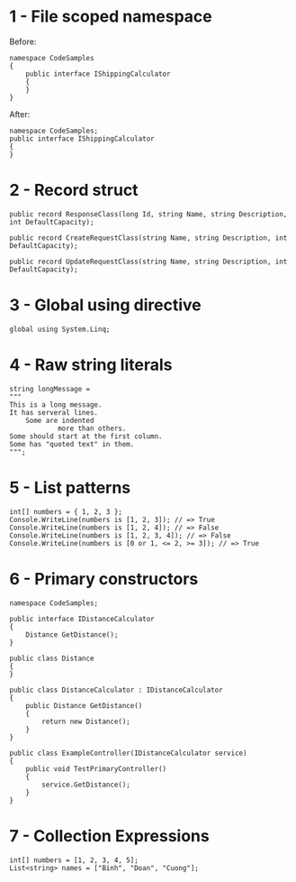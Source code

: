 
# 1 - File scoped namespace

Before:
```
namespace CodeSamples
{
    public interface IShippingCalculator
    {
    }
}
```

After:
```
namespace CodeSamples;
public interface IShippingCalculator
{
}
```

# 2 - Record struct

```
public record ResponseClass(long Id, string Name, string Description, int DefaultCapacity);

public record CreateRequestClass(string Name, string Description, int DefaultCapacity);

public record UpdateRequestClass(string Name, string Description, int DefaultCapacity);
```

# 3 - Global using directive

```
global using System.Linq;
```

# 4 - Raw string literals

```
string longMessage =
"""
This is a long message.
It has serveral lines.
    Some are indented
            more than others.
Some should start at the first column.
Some has "quoted text" in them.
""";
``` 

# 5 - List patterns

```
int[] numbers = { 1, 2, 3 };
Console.WriteLine(numbers is [1, 2, 3]); // => True
Console.WriteLine(numbers is [1, 2, 4]); // => False
Console.WriteLine(numbers is [1, 2, 3, 4]); // => False
Console.WriteLine(numbers is [0 or 1, <= 2, >= 3]); // => True
```

# 6 - Primary constructors

```
namespace CodeSamples;

public interface IDistanceCalculator
{
    Distance GetDistance();
}

public class Distance
{
}

public class DistanceCalculator : IDistanceCalculator
{
    public Distance GetDistance()
    {
        return new Distance();
    }
}

public class ExampleController(IDistanceCalculator service)
{
    public void TestPrimaryController()
    {
        service.GetDistance();
    }
}
```

# 7 - Collection Expressions

```
int[] numbers = [1, 2, 3, 4, 5];
List<string> names = ["Binh", "Doan", "Cuong"];
```
